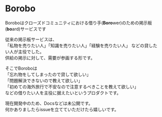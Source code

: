 # Borobo

Boroboはクローズドコミュニティにおける借り手(**Boro**wer)のための掲示板(**bo**ard)サービスです

従来の掲示板サービスは、  
「私物を売りたい人」「知識を売りたい人」「経験を売りたい人」
などの貸したい人が主役でした。  
供給の掲示に対して、需要が参画する形です。

そこでBoroboは  
「忘れ物をしてしまったので貸して欲しい」  
「問題解決できないので教えて欲しい」  
「初めての海外旅行で不安なので注意するべきことを教えて欲しい」  
などの借りたい人を主役に据えたいというプロダクトです。

現在開発中のため、Docsなどは未公開です。  
何かありましたらissueを立てていただけたら嬉しいです。
